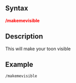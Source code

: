 ## Syntax

**<span style="color:red">/makemevisible</span>**

## Description

This will make your toon visible

## Example

`/makemevisible`


